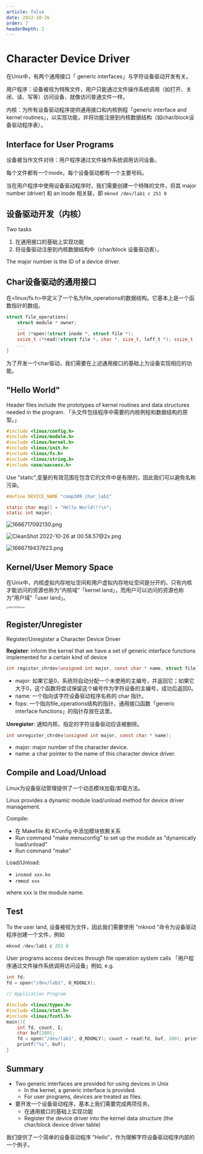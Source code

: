 ```yaml
---
article: false
date: 2022-10-26
order: 7
headerDepth: 2
---
```


# Character Device Driver

在Unix中，有两个通用接口「 generic interfaces」与字符设备驱动开发有关。

用户程序：设备被视为特殊文件，用户只能通过文件操作系统调用（如打开、关闭、读、写等）访问设备，就像访问普通文件一样。

内核：为所有设备驱动程序提供通用接口和内核例程「generic interface and kernel routines」，以实现功能，并将功能注册到内核数据结构（如char/block设备驱动程序表）。

## Interface for User Programs

设备被当作文件对待：用户程序通过文件操作系统调用访问设备。

每个文件都有一个inode，每个设备驱动都有一个主要号码。

当在用户程序中使用设备驱动程序时，我们需要创建一个特殊的文件，将其 major number (driver) 和 an inode 相关联，即 `mknod /dev/lab1 c 251 0`

## 设备驱动开发（内核）

Two tasks

1. 在通用接口的基础上实现功能
2. 将设备驱动注册到内核数据结构中（char/block 设备驱动表）。

The major number is the ID of a device driver.

## Char设备驱动的通用接口

在<linux/fs.h>中定义了一个名为file_operations的数据结构。它基本上是一个函数指针的数组。

```c
struct file_operations{
	struct module * owner;
	...
	int (*open)(struct inode *, struct file *);
	ssize_t (*read)(struct file *, char *, size_t, loff_t *); ssize_t (*write)(struct file *, 		const char *, size_t, loff_t *); int (*release)(struct inode *, struct file *);
	...
}
```

为了开发一个char驱动，我们需要在上述通用接口的基础上为设备实现相应的功能。

## "Hello World"

Header files include the prototypes of kernel routines and data structures needed in the program. 「头文件包括程序中需要的内核例程和数据结构的原型。」

```c
#include <linux/config.h> 
#include <linux/module.h> 
#include <linux/kernel.h> 
#include <linux/init.h>
#include <linux/fs.h>
#include <linux/string.h> 
#include <asm/uaccess.h>
```

Use "static",变量的有效范围在包含它的文件中是有限的，因此我们可以避免名称污染。

```c
#define DEVICE_NAME "comp309_char_lab1" 

static char msg[] = "Hello World!!!\n";
static int major;
```

![1666717092130.png](https://pic.hanjiaming.com.cn/2022/10/26/39f1de5668d9b.png)

![CleanShot 2022-10-26 at 00.58.57@2x.png](https://pic.hanjiaming.com.cn/2022/10/26/8096370ec6601.png)

![1666719437623.png](https://pic.hanjiaming.com.cn/2022/10/26/639dc39a5d8a1.png)

## Kernel/User Memory Space

在Unix中，内核虚拟内存地址空间和用户虚拟内存地址空间是分开的。只有内核才能访问的资源也称为“内核域”「kernel land」，而用户可以访问的资源也称为“用户域”「user land」。

<img src="https://pic.hanjiaming.com.cn/2022/10/26/df06748f872cb.png" alt="1666717491269.png" style="zoom: 33%;" />

## Register/Unregister

Register/Unregister a Character Device Driver

**Register**: inform the kernel that we have a set of generic interface functions implemented for a certain kind of device

```c
int register_chrdev(unsigned int major, const char * name, struct file_operations *fops);
```

- major: 如果它是0，系统将自动分配一个未使用的主编号，并返回它；如果它大于0，这个函数将尝试保留这个编号作为字符设备的主编号，成功后返回0。
- name: 一个指向该字符设备驱动程序名称的 char 指针。
- fops: 一个指向file_operations结构的指针，通用接口函数「generic interface functions」的指针存放在这里。

**Unregister**: 通知内核，指定的字符设备驱动应该被删除。

```c
int unregister_chrdev(unsigned int major, const char * name);
```

- major: major number of the character device.
- name: a char pointer to the name of this character device driver.

## Compile and Load/Unload

Linux为设备驱动管理提供了一个动态模块加载/卸载方法。

Linux provides a dynamic module load/unload method for device driver management.

Compile:

- 在 Makefile 和 KConfig 中添加模块依赖关系
- Run command "make menuconfig" to set up the module as "dynamically load/unload"
- Run command "make"

Load/Unload:

- `insmod xxx.ko`
- `rmmod xxx`

where xxx is the module name.

## Test

To the user land, 设备被视为文件，因此我们需要使用 "mknod "命令为设备驱动程序创建一个文件，例如

```c
mknod /dev/lab1 c 251 0
```

User programs access devices through file operation system calls 「用户程序通过文件操作系统调用访问设备」例如, e.g.

```c
int fd;
fd = open("/dev/lab1", O_RDONLY);
```

```c
// Application Program

#include <linux/types.h> 
#include <linux/stat.h> 
#include <linux/fcntl.h> 
main(){
	int fd, count, I;
	char buf[100];
	fd = open("/dev/lab1", O_RDONLY); count = read(fd, buf, 100); printf("count-%d\n", count); 		buf[count] = '\0';
	printf("%s", buf);
}
```

## Summary

- Two generic interfaces are provided for using devices in Unix
  - In the kernel, a generic interface is provided.
  - For user programs, devices are treated as files.
- 要开发一个设备驱动程序，基本上我们需要完成两项任务。
  - 在通用接口的基础上实现功能
  - Register the device driver into the kernel data structure (the char/block device driver table)

我们提供了一个简单的设备驱动程序 "Hello"，作为理解字符设备驱动程序内部的一个例子。
